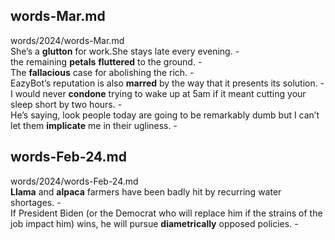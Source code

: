 ## words-Mar.md ##  
words/2024/words-Mar.md  
She’s a **glutton** for work.She stays late every evening. -  
the remaining **petals** **fluttered** to the ground. -  
The **fallacious** case for abolishing the rich. -  
EazyBot’s reputation is also **marred** by the way that it presents its solution. -  
I would never **condone** trying to wake up at 5am if it meant cutting your sleep short by two hours. -  
He’s saying, look people today are going to be remarkably dumb but I can’t let them **implicate** me in their ugliness. -  

## words-Feb-24.md ##  
words/2024/words-Feb-24.md  
**Llama** and **alpaca** farmers have been badly hit by recurring water shortages. -  
If President Biden (or the Democrat who will replace him if the strains of the job impact him) wins, he will pursue **diametrically** opposed policies. -  

